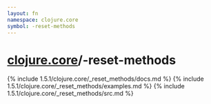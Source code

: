 ```yaml
---
layout: fn
namespace: clojure.core
symbol: -reset-methods
---
```


# [clojure.core](../)/-reset-methods

{% include 1.5.1/clojure.core/_reset_methods/docs.md %}
{% include 1.5.1/clojure.core/_reset_methods/examples.md %}
{% include 1.5.1/clojure.core/_reset_methods/src.md %}


